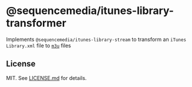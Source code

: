 # @sequencemedia/itunes-library-transformer

Implements `@sequencemedia/itunes-library-stream` to transform an `iTunes Library.xml` file to [`m3u`](https://en.wikipedia.org/wiki/M3U) files

## License ##

MIT. See [LICENSE.md](http://github.com/hughsk/itunes-library-stream/blob/master/LICENSE.md) for details.
